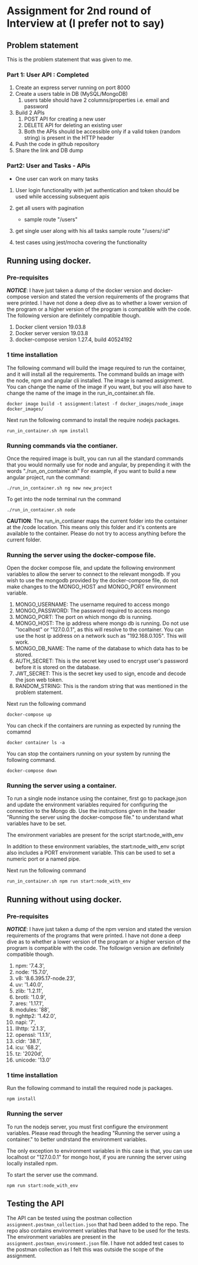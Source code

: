 # Assignment for 2nd round of Interview at (I prefer not to say)

## Problem statement
This is the problem statement that was given to me.

### Part 1: User  API : Completed
1. Create an express server running on port 8000
2. Create a users table in DB (MySQL/MongoDB)
   1. users table should have 2 columns/properties i.e. email and password
3. Build 2 APIs
   1. POST API for creating a new user
   2. DELETE API for deleting an existing user
   3. Both the APIs should be accessible only if a valid token (random string) is present in the HTTP header
4. Push the code in github repository
5. Share the link and DB dump

### Part2: User and Tasks - APis
 
 -  One user can work on many tasks

1. User login functionality with jwt authentication and token should be used while accessing subsequent apis 

2. get all users with pagination
   - sample route "/users"

3. get single user along with his all tasks
   sample route "/users/:id"

4. test cases using jest/mocha covering the functionality


## Running using docker.
### Pre-requisites
***NOTICE***: I have just taken a dump of the docker version and docker-compose version and stated the version requirements of the programs that were printed. I have not done a deep dive as to whether a lower version of the program or a higher version of the program is compatible with the code. The following version are definitely compatible though.
1. Docker client version 19.03.8
2. Docker server version 19.03.8
3. docker-compose version 1.27.4, build 40524192

### 1 time installation
The following command will build the image required to run the container, and it will install all the requirements. The command builds an image with the node, npm and angular cli installed. The image is named assignment. You can change the name of the image if you want, but you will also have to change the name of the image in the run_in_container.sh file.

```docker image build -t assignment:latest -f docker_images/node_image docker_images/```

Next run the following command to install the require nodejs packages.

```run_in_container.sh npm install```

### Running commands via the contianer.
Once the required image is built, you can run all the standard commands that you would normally use for node and angular, by prepending it with the words "./run_on_container.sh"
For example, if you want to build a new angular project, run the command:

```./run_in_container.sh ng new new_project```

To get into the node terminal run the command

```./run_in_container.sh node```

**CAUTION**: The run_in_contianer maps the current folder into the container at the /code location. This means only this folder and it's contents are available to the container. Please do not try to access anything before the current folder.

### Running the server using the docker-compose file.
Open the docker compose file, and update the following environment variables to allow the server to connect to the relevant mongodb.
If you wish to use the mongodb provided by the docker-compose file, do not make changes to the MONGO_HOST and MONGO_PORT environment variable.
1. MONGO_USERNAME: The username required to access mongo
2. MONGO_PASSWORD: The password required to access mongo
3. MONGO_PORT: The port on which mongo db is running.
4. MONGO_HOST: The ip address where mongo db is running. Do not use "localhost" or "127.0.0.1", as this will resolve to the container. You can use the host ip address on a network such as "192.168.0.105". This will work.
5. MONGO_DB_NAME: The name of the database to which data has to be stored.
6. AUTH_SECRET: This is the secret key used to encrypt user's password before it is stored on the database.
7. JWT_SECRET: This is the secret key used to sign, encode and decode the json web token.
8. RANDOM_STRING: This is the random string that was mentioned in the problem statement.

Next run the following command

```docker-compose up```

You can check if the containers are running as expected by running the comamnd

```docker container ls -a```

You can stop the containers running on your system by running the following command.

```docker-compose down```

### Running the server using a container.
To run a single node instance using the container, first go to package.json and update the environment variables required for configuring the connection to the Mongo db. Use the instructions given in the header "Running the server using the docker-compose file." to understand what variables have to be set.

The environment variables are present for the script start:node_with_env

In addition to these environment variables, the start:node_with_env script also includes a PORT environment variable. This can be used to set a numeric port or a named pipe.

Next run the following command

```run_in_container.sh npm run start:node_with_env```


## Running without using docker.

### Pre-requisites
***NOTICE***: I have just taken a dump of the npm version and stated the version requirements of the programs that were printed. I have not done a deep dive as to whether a lower version of the program or a higher version of the program is compatible with the code. The followign version are definitely compatible though.
1. npm: '7.4.3',
1. node: '15.7.0',
1. v8: '8.6.395.17-node.23',
1. uv: '1.40.0',
1. zlib: '1.2.11',
1. brotli: '1.0.9',
1. ares: '1.17.1',
1. modules: '88',
1. nghttp2: '1.42.0',
1. napi: '7',
1. llhttp: '2.1.3',
1. openssl: '1.1.1i',
1. cldr: '38.1',
1. icu: '68.2',
1. tz: '2020d',
1. unicode: '13.0'

### 1 time installation
Run the following command to install the required node js packages.

```npm install```

### Running the server
To run the nodejs server, you must first configure the environment variables. Please read through the heading "Running the server using a container." to better undrstand the environment variables.

The only exception to environment variables in this case is that, you can use localhost or "127.0.0.1" for mongo host, if you are running the server using locally installed npm.

To start the server use the command.

```npm run start:node_with_env```

## Testing the API
The API can be tested using the postman collection ```assignment.postman_collection.json``` that had been added to the repo. The repo also contains environment variables that have to be used for the tests. The environment variables are present in the ```assignment.postman_environment.json``` file.
I have not added test cases to the postman collection as I felt this was outside the scope of the assignment.
